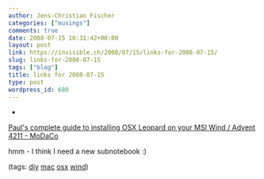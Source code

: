 ```yaml
---
author: Jens-Christian Fischer
categories: ["musings"]
comments: true
date: 2008-07-15 16:31:42+00:00
layout: post
link: https://invisible.ch/2008/07/15/links-for-2008-07-15/
slug: links-for-2008-07-15
tags: ["blog"]
title: links for 2008-07-15
type: post
wordpress_id: 680
---
```



	
  * 
		

[Paul's complete guide to installing OSX Leopard on your MSI Wind / Advent 4211 - MoDaCo](https://www.modaco.com/content/asus-eee-pc-http-www-eeeasy-com/270099/pauls-complete-guide-to-installing-osx-leopard-on-your-msi-wind-advent-4211/)


		

hmm - I think I need a new subnotebook :)


		

(tags: [diy](https://del.icio.us/jaycee/diy) [mac](https://del.icio.us/jaycee/mac) [osx](https://del.icio.us/jaycee/osx) [wind](https://del.icio.us/jaycee/wind))


	


